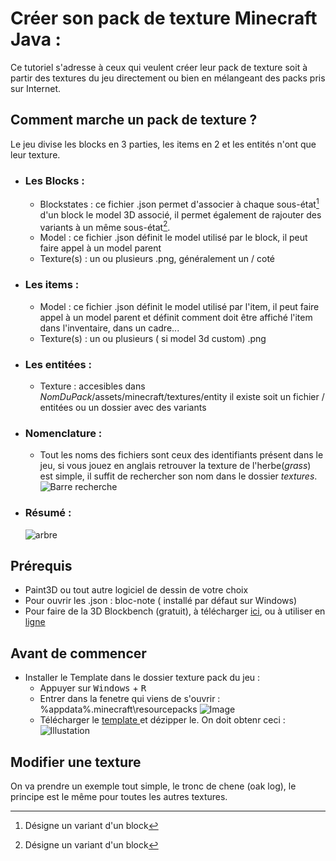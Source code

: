 # Créer son pack de texture Minecraft Java :

Ce tutoriel s'adresse à ceux qui veulent créer leur pack de texture soit à partir des textures du jeu directement ou bien en mélangeant des packs pris sur Internet.

## Comment marche un pack de texture ?

Le jeu divise les blocks en 3 parties, les items en 2 et les entités n'ont que leur texture.  

* ### Les Blocks :
    - Blockstates : ce fichier .json permet d'associer à chaque sous-état[^1] d'un block le model 3D associé, il permet également de rajouter des variants à un même sous-état[^1].  
    - Model : ce fichier .json définit le model utilisé par le block, il peut faire appel à un model parent
    - Texture(s) : un ou plusieurs .png, généralement un / coté
* ### Les items :
    - Model : ce fichier .json définit le model utilisé par l'item, il peut faire appel à un model parent et définit comment doit être affiché l'item dans l'inventaire, dans un cadre...
    - Texture(s) : un ou plusieurs ( si model 3d custom) .png
* ### Les entitées :
    - Texture : accesibles dans *NomDuPack*/assets/minecraft/textures/entity il existe soit un fichier / entitées ou un dossier avec des variants
* ### Nomenclature :
    - Tout les noms des fichiers sont ceux des identifiants présent dans le jeu, si vous jouez en anglais retrouver la texture de l'herbe(*grass*) est simple, il suffit de rechercher son nom dans le dossier *textures*.  
    ![Barre recherche](./images/grass.png)
* ### Résumé : 
    ![arbre](./images/schema.png)   

## Prérequis

* Paint3D ou tout autre logiciel de dessin de votre choix
* Pour ouvrir les .json : bloc-note ( installé par défaut sur Windows)
* Pour faire de la 3D Blockbench (gratuit), à télécharger [ici](https://www.blockbench.net/downloads), ou à utiliser en [ligne](https://web.blockbench.net/)

## Avant de commencer

* Installer le Template dans le dossier texture pack du jeu :
    - Appuyer sur <kbd>Windows</kbd> + <kbd>R</kbd> 
    - Entrer dans la fenetre qui viens de s'ouvrir :  %appdata%\.minecraft\resourcepacks
    ![Image](./images/appdata.png)
    - Télécharger le [template ](./template.zip) et dézipper le. On doit obtenr ceci :
    ![Illustation](./images/dossier.png) 
    

## Modifier une texture

On va prendre un exemple tout simple, le tronc de chene (oak log), le principe est le même pour toutes les autres textures.














[^1]: Désigne un variant d'un block

